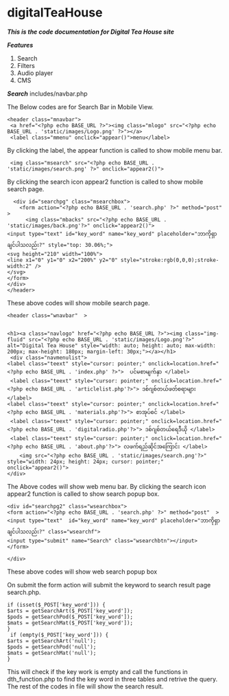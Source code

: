 # digitalTeaHouse

***This is the code documentation for Digital Tea House site***

***Features***

1. Search
2. Filters
3. Audio player
4. CMS

***Search***
includes/navbar.php 

The Below codes are for Search Bar in Mobile View. 

    <header class="mnavbar">
     <a href="<?php echo BASE_URL ?>"><img class="mlogo" src="<?php echo BASE_URL . 'static/images/Logo.png' ?>"></a>
     <label class="mmenu" onclick="appear()">menu</label>
  
  By clicking the label, the appear function is called to show mobile menu bar.
  
     <img class="msearch" src="<?php echo BASE_URL . 'static/images/search.png' ?>" onclick="appear2()">
  
  By clicking the search icon appear2 function is called to show mobile search page.
 


      <div id="searchpg" class="msearchbox">
        <form action="<?php echo BASE_URL . 'search.php' ?>" method="post"  >
          <img class="mbacks" src="<?php echo BASE_URL . 'static/images/back.png'?>" onclick="appear2()">
    <input type="text" id="key_word" name="key_word" placeholder="ဘာကိုရှာချင်ပါသလည်း?" style="top: 30.06%;">
    <svg height="210" width="100%">
    <line x1="0" y1="0" x2="200%" y2="0" style="stroke:rgb(0,0,0);stroke-width:2" />
    </svg>
    </form>
    </div>
    </header>
 
 These above codes will show mobile search page.
 
    <header class="wnavbar"  >


    <h1><a class="navlogo" href="<?php echo BASE_URL ?>"><img class="img-fluid" src="<?php echo BASE_URL . 'static/images/Logo.png'?>" alt="Digital Tea House" style="width: auto; height: auto; max-width: 200px; max-height: 180px; margin-left: 30px;"></a></h1>
     <div class="navmenulist"> 
    <label class="teext" style="cursor: pointer;" onclick=location.href="<?php echo BASE_URL . 'index.php' ?>">  ပင်မစာမျက်နှာ </label>
     <label class="teext" style="cursor: pointer;" onclick=location.href="<?php echo BASE_URL . 'articlelist.php'?>"> ဒစ်ဂျစ်တယ်ဖတ်စရာများ </label>
    <label class="teext" style="cursor: pointer;" onclick=location.href="<?php echo BASE_URL . 'materials.php'?>"> စာအုပ်စင် </label>
     <label class="teext" style="cursor: pointer;" onclick=location.href="<?php echo BASE_URL . 'digitalradio.php'?>"> ဒစ်ဂျစ်တယ်ရေဒီယို </label>
     <label class="teext" style="cursor: pointer;" onclick=location.href="<?php echo BASE_URL . 'about.php'?>"> လဖက်ရည်ဆိုင်အကြောင်း </label>
        <img src="<?php echo BASE_URL . 'static/images/search.png'?>" style="width: 24px; height: 24px; cursor: pointer;" onclick="appear2()">
    </div>
    
     
     
  
   
</header>

The Above codes will show web menu bar. By clicking the search icon appear2 function is called to show search popup box.
 
 
 
    <div id="searchpg2" class="wsearchbox"> 
    <form action="<?php echo BASE_URL . 'search.php' ?>" method="post"  >
    <input type="text"  id="key_word" name="key_word" placeholder="ဘာကိုရှာချင်ပါသလည်း?" class="wsearchf">
    <input type="submit" name="Search" class="wsearchbtn"></input>
    </form>
  
    </div>  

These above codes will show web search popup box

On submit the form action will submit the keyword to search result page search.php.
      
    if (isset($_POST['key_word'])) {
    $arts = getSearchArt($_POST['key_word']);
    $pods = getSearchPod($_POST['key_word']);
    $mats = getSearchMat($_POST['key_word']);
    }
     if (empty($_POST['key_word'])) {
  	$arts = getSearchArt('null');
    $pods = getSearchPod('null');
    $mats = getSearchMat('null');
    }
    
   This will check if  the key work is empty and call the functions in dth_function.php to find the key word in three tables and retrive the query.
   The rest of the codes in file  will show the search result.
   
   
   
    




